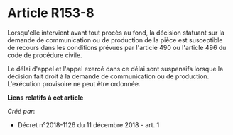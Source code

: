 # Article R153-8

Lorsqu'elle intervient avant tout procès au fond, la décision statuant sur la demande de communication ou de production de la
pièce est susceptible de recours dans les conditions prévues par l'article 490 ou l'article 496 du code de procédure civile.

Le délai d'appel et l'appel exercé dans ce délai sont suspensifs lorsque la décision fait droit à la demande de communication
ou de production. L'exécution provisoire ne peut être ordonnée.

**Liens relatifs à cet article**

_Créé par_:

  - Décret n°2018-1126 du 11 décembre 2018 - art. 1
